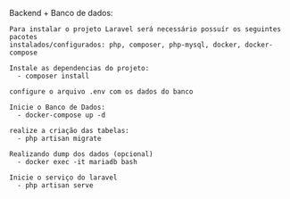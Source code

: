 Backend + Banco de dados:

    Para instalar o projeto Laravel será necessário possuír os seguintes pacotes 
    instalados/configurados: php, composer, php-mysql, docker, docker-compose

    Instale as dependencias do projeto:
      - composer install
    
    configure o arquivo .env com os dados do banco
   
    Inicie o Banco de Dados:
      - docker-compose up -d

    realize a criação das tabelas:
      - php artisan migrate
    
    Realizando dump dos dados (opcional)
      - docker exec -it mariadb bash
    
    Inicie o serviço do laravel
      - php artisan serve
    